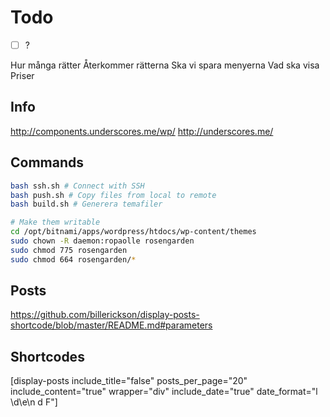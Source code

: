 # Todo

* [ ] ?

Hur många rätter
Återkommer rätterna
Ska vi spara menyerna
Vad ska visa
Priser

## Info
http://components.underscores.me/wp/
http://underscores.me/


## Commands

```bash
bash ssh.sh # Connect with SSH
bash push.sh # Copy files from local to remote
bash build.sh # Generera temafiler

# Make them writable
cd /opt/bitnami/apps/wordpress/htdocs/wp-content/themes
sudo chown -R daemon:ropaolle rosengarden
sudo chmod 775 rosengarden
sudo chmod 664 rosengarden/*
```

## Posts
https://github.com/billerickson/display-posts-shortcode/blob/master/README.md#parameters


## Shortcodes
[display-posts include_title="false" posts_per_page="20" include_content="true" wrapper="div" include_date="true" date_format="l \\d\\e\\n d F"]
